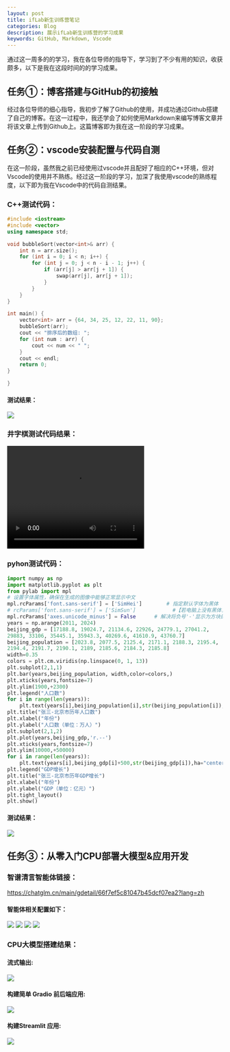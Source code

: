 ```yaml
---
layout: post
title: ifLab新生训练营笔记
categories: Blog
description: 展示ifLab新生训练营的学习成果
keywords: GitHub, Markdown, Vscode
---
```

通过这一周多的的学习，我在各位导师的指导下，学习到了不少有用的知识，收获颇多，以下是我在这段时间的的学习成果。


## 任务①：博客搭建与GitHub的初接触
经过各位导师的细心指导，我初步了解了Github的使用，并成功通过Github搭建了自己的博客。在这一过程中，我还学会了如何使用Markdown来编写博客文章并将该文章上传到Github上。这篇博客即为我在这一阶段的学习成果。
## 任务②：vscode安装配置与代码自测
在这一阶段，虽然我之前已经使用过vscode并且配好了相应的C++环境，但对Vscode的使用并不熟练。经过这一阶段的学习，加深了我使用vscode的熟练程度，以下即为我在Vscode中的代码自测结果。

### C++测试代码：
```c++
#include <iostream>
#include <vector>
using namespace std;

void bubbleSort(vector<int>& arr) {
    int n = arr.size();
    for (int i = 0; i < n; i++) {
        for (int j = 0; j < n - i - 1; j++) {
            if (arr[j] > arr[j + 1]) {
                swap(arr[j], arr[j + 1]);
            }
        }
    }
}

int main() {
    vector<int> arr = {64, 34, 25, 12, 22, 11, 90};
    bubbleSort(arr);
    cout << "排序后的数组: ";
    for (int num : arr) {
        cout << num << " ";
    }
    cout << endl;
    return 0;
}

}
```
#### 测试结果：
![](/images/blog/1.0.png)

### 井字棋测试代码结果：

<video width="320" height="240" controls>
    <source src="/images/video/井字棋.mp4" type="video/mp4">
</video>

### pyhon测试代码：
```Python
import numpy as np
import matplotlib.pyplot as plt
from pylab import mpl 
# 设置字体属性，确保在生成的图像中能够正常显示中文
mpl.rcParams['font.sans-serif'] = ['SimHei']        # 指定默认字体为黑体
# rcParams['font.sans-serif'] = ['SimSun']            #【若电脑上没有黑体，可指定默认字体为宋体】
mpl.rcParams['axes.unicode_minus'] = False      # 解决将负号'-'显示为方块的问题
years = np.arange(2011, 2024)
beijing_gdp = [17188.8, 19024.7, 21134.6, 22926, 24779.1, 27041.2, 
29883, 33106, 35445.1, 35943.3, 40269.6, 41610.9, 43760.7] 
beijing_population = [2023.8, 2077.5, 2125.4, 2171.1, 2188.3, 2195.4, 
2194.4, 2191.7, 2190.1, 2189, 2185.6, 2184.3, 2185.8] 
width=0.35
colors = plt.cm.viridis(np.linspace(0, 1, 13))
plt.subplot(2,1,1)
plt.bar(years,beijing_population, width,color=colors,)
plt.xticks(years,fontsize=7)
plt.ylim(1900,+2300)
plt.legend("人口数")
for i in range(len(years)):
    plt.text(years[i],beijing_population[i],str(beijing_population[i]),ha="center",fontsize=7)
plt.title("张三-北京市历年人口数")
plt.xlabel("年份")
plt.ylabel("人口数（单位：万人）")
plt.subplot(2,1,2)
plt.plot(years,beijing_gdp,'r.--')
plt.xticks(years,fontsize=7)
plt.ylim(10000,+50000)
for i in range(len(years)):
    plt.text(years[i],beijing_gdp[i]+500,str(beijing_gdp[i]),ha="center",fontsize=7)
plt.legend("GDP增长")
plt.title("张三-北京市历年GDP增长")
plt.xlabel("年份")
plt.ylabel("GDP（单位：亿元）")
plt.tight_layout()
plt.show()
```
#### 测试结果：

![](/images/blog/1.1.png)
## 任务③：从零入门CPU部署大模型&应用开发
### 智谱清言智能体链接：
https://chatglm.cn/main/gdetail/66f7ef5c81047b45dcf07ea2?lang=zh

#### 智能体相关配置如下：
![](/images/blog/2.1.png)
![](/images/blog/2.2.png)
![](/images/blog/2.3.png)
![](/images/blog/2.4.png)
### CPU大模型搭建结果：
#### 流式输出:
![](/images/blog/2.5.png)
#### 构建简单 Gradio 前后端应用:
![](/images/blog/2.6.png)
#### 构建Streamlit 应用:
![](/images/blog/2.7.png)

